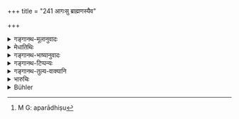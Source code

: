 +++
title = "241 आगःसु ब्राह्मणस्यैव"

+++

<details><summary>गङ्गानथ-मूलानुवादः</summary>

For offences committed by the Brāhmaṇa the middle-most amercement shall be inflicted on him; or he shall be banished from the kingdom, along with his goods and chattels.—(241)
</details>

<details><summary>मेधातिथिः</summary>

"प्रायश्चित्तं तु कुर्वाणाः" (म्ध् ९.२४०) इत्य् एतद् अत्र नापेक्षते । एतेषु ब्रह्महत्यादिष्व् अपराधेषु[^६२०] ब्राह्मणो मध्यमसाहसं दण्ड्यः । "अकामतः" इत्य् उत्तरश्लोकाद् अपकृष्यते । दण्डयित्वा प्रायश्चित्तं कारयितव्यः । **सपरिच्छदः** । गुणवतो ब्राह्मणस्यानुग्राह्यस्यैतत् । अकामं वानिर्वास्यः ॥ ९.२४१ ।


[^६२०]:
     M G: aparādhiṣu
</details>

<details><summary>गङ्गानथ-भाष्यानुवादः</summary>

The condition of expiatory penances being performed does not apply to what is asserted here.

In the case of all these offences—of Brāhmaṇa-slaughter and the rest—the Brāhmaṇa shall be fined ‘the middle-most amercement’

The qualification ‘*unintentionally*’ of the next verse has to be construed with this also.

After he has paid the fine, he should be made to perform the expiatory penances.

‘*Along with his goods and chattels*.’—This is a special favour to be granted in the case of highly qualified Brāhmaṇas.

In the case of the offence being *unintentional*, he may not be banished.—(241)
</details>

<details><summary>गङ्गानथ-टिप्पन्यः</summary>

This verse is quoted in *Vivādaratnākara* (p. 635);—and in
*Vyavahāra-Bālambhaṭṭī* (p. 117).
</details>

<details><summary>गङ्गानथ-तुल्य-वाक्यानि</summary>

**(verses 9.235-242)  
**

See Comparative notes for [Verse
9.235].
</details>

<details><summary>भारुचिः</summary>

अकामत इत्य् उत्तरश्लोके वक्ष्यति । तद् इहापि विज्ञेयम् । एवं च सत्य् एतेष्व् एवागस्सु ब्राह्मणो मध्यमसाहसं दण्ड्यः । कामं विवास्यो राष्ट्रात् । एवं निग्रहद्वयं विकल्पेनास्य स्यात्, वृत्तस्वाध्यायापेक्षया ॥ ९.२४१ ॥
</details>

<details><summary>Bühler</summary>

241	For (such) offences the middlemost amercement shall be inflicted on a Brahmana, or he may be banished from the realm, keeping his money and his chattels.
</details>
